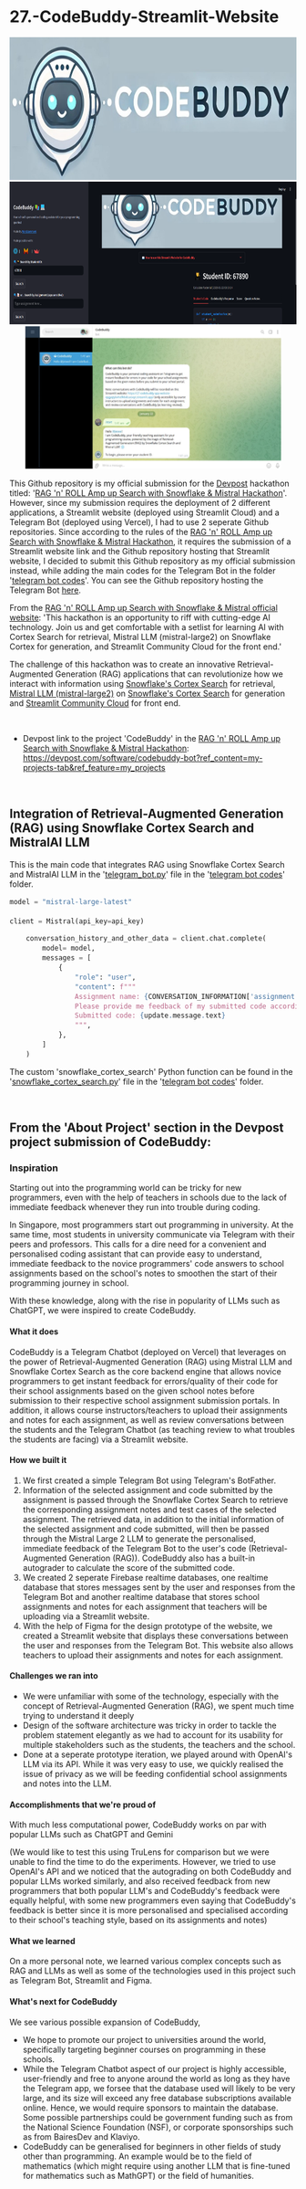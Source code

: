 # 27.-CodeBuddy-Streamlit-Website
<p align="center"> 
  <img src="https://github.com/WindJammer6/27.-CodeBuddy-Streamlit-Website/blob/main/Images%20for%20README/CodeBuddy_v3.jpg"  width="750" height="250">
  <img src="https://github.com/WindJammer6/27.-CodeBuddy-Streamlit-Website/blob/main/Images%20for%20README/Screenshot%202025-01-22%20013805.png"  width=750" height="250">
  <img src="https://github.com/WindJammer6/27.-CodeBuddy-Streamlit-Website/blob/main/Images%20for%20README/Screenshot%202025-01-22%20014313.png"  width="450" height="250">
</p>

This Github repository is my official submission for the [Devpost](https://devpost.com/) hackathon titled: '[RAG 'n' ROLL Amp up Search with Snowflake & Mistral Hackathon](https://snowflake-mistral-rag.devpost.com/)'. However, since my submission requires the deployment of 2 different applications, a Streamlit website (deployed using Streamlit Cloud) and a Telegram Bot (deployed using Vercel), I had to use 2 seperate Github repositories. Since according to the rules of the [RAG 'n' ROLL Amp up Search with Snowflake & Mistral Hackathon](https://snowflake-mistral-rag.devpost.com/), it requires the submission of a Streamlit website link and the Github repository hosting that Streamlit website, I decided to submit this Github repository as my official submission instead, while adding the main codes for the Telegram Bot in the folder '[telegram bot codes](https://github.com/WindJammer6/27.-CodeBuddy-Streamlit-Website/tree/main/telegram%20bot%20codes)'. You can see the Github repository hosting the Telegram Bot [here](https://github.com/WindJammer6/26.-CodeBuddy).

From the [RAG 'n' ROLL Amp up Search with Snowflake & Mistral official website](https://snowflake-mistral-rag.devpost.com/): 'This hackathon is an opportunity to riff with cutting-edge AI technology. Join us and get comfortable with a setlist for learning AI with Cortex Search for retrieval, Mistral LLM (mistral-large2) on Snowflake Cortex for generation, and Streamlit Community Cloud for the front end.'

The challenge of this hackathon was to create an innovative Retrieval-Augmented Generation (RAG) applications that can revolutionize how we interact with information using [Snowflake's Cortex Search](https://docs.snowflake.com/en/user-guide/snowflake-cortex/cortex-search/cortex-search-overview) for retrieval, [Mistral LLM (mistral-large2)](https://mistral.ai/news/mistral-large-2407/) on [Snowflake's Cortex Search](https://docs.snowflake.com/en/user-guide/snowflake-cortex/cortex-search/cortex-search-overview) for generation and [Streamlit Community Cloud](https://streamlit.io/cloud) for front end.

<br>

- Devpost link to the project 'CodeBuddy' in the [RAG 'n' ROLL Amp up Search with Snowflake & Mistral Hackathon](https://snowflake-mistral-rag.devpost.com/): https://devpost.com/software/codebuddy-bot?ref_content=my-projects-tab&ref_feature=my_projects

<br>

## Integration of Retrieval-Augmented Generation (RAG) using Snowflake Cortex Search and MistralAI LLM
This is the main code that integrates RAG using Snowflake Cortex Search and MistralAI LLM in the '[telegram_bot.py](https://github.com/WindJammer6/27.-CodeBuddy-Streamlit-Website/blob/main/telegram%20bot%20codes/telegram_bot.py)' file in the '[telegram bot codes](https://github.com/WindJammer6/27.-CodeBuddy-Streamlit-Website/tree/main/telegram%20bot%20codes)' folder.
```python
model = "mistral-large-latest"

client = Mistral(api_key=api_key)
```

```python
    conversation_history_and_other_data = client.chat.complete(
        model= model,
        messages = [
            {
                "role": "user",
                "content": f"""
                Assignment name: {CONVERSATION_INFORMATION['assignment']}
                Please provide me feedback of my submitted code according to the assignment notes without giving me the exact answer: {snowflake_cortex_search(CONVERSATION['assignment'])}
                Submitted code: {update.message.text}
                """,
            },
        ]
    )
```

The custom 'snowflake_cortex_search' Python function can be found in the '[snowflake_cortex_search.py](https://github.com/WindJammer6/27.-CodeBuddy-Streamlit-Website/blob/main/telegram%20bot%20codes/snowflake_cortex_search.py)' file in the '[telegram bot codes](https://github.com/WindJammer6/27.-CodeBuddy-Streamlit-Website/tree/main/telegram%20bot%20codes)' folder.

<br>

## From the 'About Project' section in the Devpost project submission of CodeBuddy:  
### Inspiration
Starting out into the programming world can be tricky for new programmers, even with the help of teachers in schools due to the lack of immediate feedback whenever they run into trouble during coding.

In Singapore, most programmers start out programming in university. At the same time, most students in university communicate via Telegram with their peers and professors. This calls for a dire need for a convenient and personalised coding assistant that can provide easy to understand, immediate feedback to the novice programmers' code answers to school assignments based on the school's notes to smoothen the start of their programming journey in school.

With these knowledge, along with the rise in popularity of LLMs such as ChatGPT, we were inspired to create CodeBuddy.

#### What it does
CodeBuddy is a Telegram Chatbot (deployed on Vercel) that leverages on the power of Retrieval-Augmented Generation (RAG) using Mistral LLM and Snowflake Cortex Search as the core backend engine that allows novice programmers to get instant feedback for errors/quality of their code for their school assignments based on the given school notes before submission to their respective school assignment submission portals. In addition, it allows course instructors/teachers to upload their assignments and notes for each assignment, as well as review conversations between the students and the Telegram Chatbot (as teaching review to what troubles the students are facing) via a Streamlit website.

#### How we built it
1. We first created a simple Telegram Bot using Telegram's BotFather.
2. Information of the selected assignment and code submitted by the assignment is passed through the Snowflake Cortex Search to retrieve the corresponding assignment notes and test cases of the selected assignment. The retrieved data, in addition to the initial information of the selected assignment and code submitted, will then be passed through the Mistral Large 2 LLM to generate the personalised, immediate feedback of the Telegram Bot to the user's code (Retrieval-Augmented Generation (RAG)). CodeBuddy also has a built-in autograder to calculate the score of the submitted code.
3. We created 2 seperate Firebase realtime databases, one realtime database that stores messages sent by the user and responses from the Telegram Bot and another realtime database that stores school assignments and notes for each assignment that teachers will be uploading via a Streamlit website.
4. With the help of Figma for the design prototype of the website, we created a Streamlit website that displays these conversations between the user and responses from the Telegram Bot. This website also allows teachers to upload their assignments and notes for each assignment.

#### Challenges we ran into
- We were unfamiliar with some of the technology, especially with the concept of Retrieval-Augmented Generation (RAG), we spent much time trying to understand it deeply
- Design of the software architecture was tricky in order to tackle the problem statement elegantly as we had to account for its usability for multiple stakeholders such as the students, the teachers and the school.
- Done at a seperate prototype iteration, we played around with OpenAI's LLM via its API. While it was very easy to use, we quickly realised the issue of privacy as we will be feeding confidential school assignments and notes into the LLM.

#### Accomplishments that we're proud of
With much less computational power, CodeBuddy works on par with popular LLMs such as ChatGPT and Gemini 

(We would like to test this using TruLens for comparison but we were unable to find the time to do the experiments. However, we tried to use OpenAI's API and we noticed that the autograding on both CodeBuddy and popular LLMs worked similarly, and also received feedback from new programmers that both popular LLM's and CodeBuddy's feedback were equally helpful, with some new programmers even saying that CodeBuddy's feedback is better since it is more personalised and specialised according to their school's teaching style, based on its assignments and notes)

#### What we learned
On a more personal note, we learned various complex concepts such as RAG and LLMs as well as some of the technologies used in this project such as Telegram Bot, Streamlit and Figma.

#### What's next for CodeBuddy
We see various possible expansion of CodeBuddy, 
- We hope to promote our project to universities around the world, specifically targeting beginner courses on programming in these schools. 
- While the Telegram Chatbot aspect of our project is highly accessible, user-friendly and free to anyone around the world as long as they have the Telegram app, we forsee that the database used will likely to be very large, and its size will exceed any free database subscriptions available online. Hence, we would require sponsors to maintain the database. Some possible partnerships could be government funding such as from the National Science Foundation (NSF), or corporate sponsorships such as from BairesDev and Klaviyo.
- CodeBuddy can be generalised for beginners in other fields of study other than programming. An example would be to the field of mathematics (which might require using another LLM that is fine-tuned for mathematics such as MathGPT) or the field of humanities.
